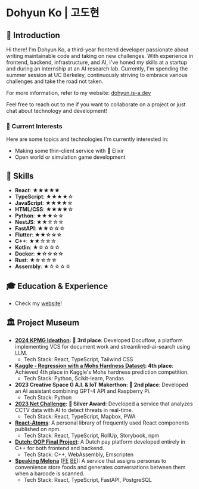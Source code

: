 # Dohyun Ko | 고도현

## 🧶 Introduction
Hi there! I'm Dohyun Ko, a third-year frontend developer passionate about writing maintainable code and taking on new challenges. With experience in frontend, backend, infrastructure, and AI, I've honed my skills at a startup and during an internship at an AI research lab. Currently, I'm spending the summer session at UC Berkeley, continuously striving to embrace various challenges and take the road not taken.

For more information, refer to my website: [dohyun.is-a.dev](https://dohyun.is-a.dev)

Feel free to reach out to me if you want to collaborate on a project or just chat about technology and development!

### 🌱 Current Interests
Here are some topics and technologies I'm currently interested in:
- Making some thin-client service with 🧪 Elixir
- Open world or simulation game development

## 🌟 Skills
- **React**: ★★★★★
- **TypeScript**: ★★★★☆
- **JavaScript**: ★★★★☆
- **HTML/CSS**: ★★★★☆
- **Python**: ★★★☆☆
- **NestJS**: ★★☆☆☆
- **FastAPI**: ★★☆☆☆
- **Flutter**: ★★☆☆☆
- **C++**: ★★☆☆☆
- **Kotlin**: ★☆☆☆☆
- **Docker**: ★☆☆☆☆
- **Rust**: ★☆☆☆☆
- **Assembly**: ★☆☆☆☆

## 🎓 Education & Experience
- Check my [website](https://dohyun.is-a.dev)!
  
## 🏛️ Project Museum
- **[2024 KPMG Ideathon](https://github.com/gist-optima): 🥉 3rd place**: Developed Docuflow, a platform implementing VCS for document work and streamlined-ai-search using LLM.
  - Tech Stack: React, TypeScript, Tailwind CSS
- **[Kaggle - Regression with a Mohs Hardness Dataset](https://www.kaggle.com/competitions/playground-series-s3e25): 4th place**: Achieved 4th place in Kaggle's Mohs hardness prediction competition.
  - Tech Stack: Python, Scikit-learn, Pandas
- **2023 Creative Space G A.I. & IoT Makerthon: 🥈 2nd place**: Developed an AI assistant combining GPT-4 API and Raspberry Pi.
  - Tech Stack: Python
- **[2023 Net Challenge](https://github.com/Net-Challenge-InfoTeam): 🥈 Silver Award**: Developed a service that analyzes CCTV data with AI to detect threats in real-time.
  - Tech Stack: React, TypeScript, Mapbox, PWA
- **[React-Atoms](https://github.com/dohyun-ko/react-atoms)**: A personal library of frequently used React components published on npm.
  - Tech Stack: React, TypeScript, RollUp, Storybook, npm
- **[Dutch: OOP Final Project](https://github.com/dohyun-ko/dutch-wasm)**: A Dutch pay platform developed entirely in C++ for both frontend and backend.
  - Tech Stack: C++, WebAssembly, Emscripten
- **[Speaking Melona](https://melona.chat)** ([FE](https://github.com/Shimsuyeon/speaking-melona-fe) [BE](https://github.com/Shimsuyeon/speaking-melona-be)): A service that assigns personas to convenience store foods and generates conversations between them when a barcode is scanned.
  - Tech Stack: React, TypeScript, FastAPI, PostgreSQL
